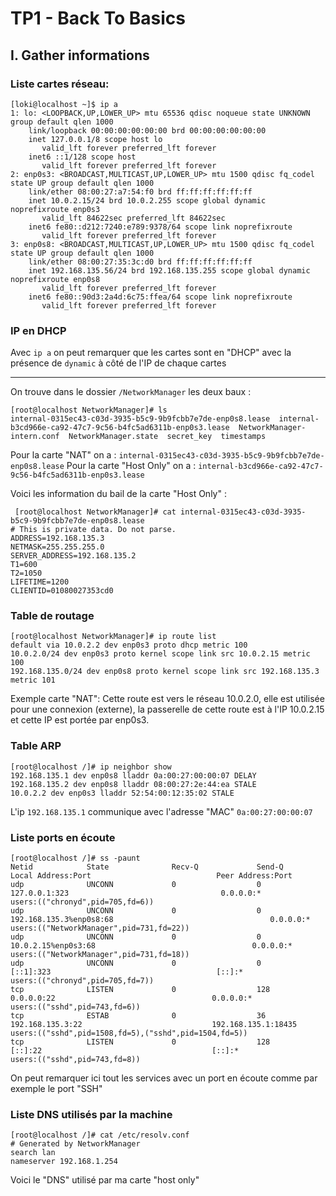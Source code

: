 # TP1 - Back To Basics 

## I. Gather informations

### Liste cartes réseau: 

    [loki@localhost ~]$ ip a
    1: lo: <LOOPBACK,UP,LOWER_UP> mtu 65536 qdisc noqueue state UNKNOWN group default qlen 1000
        link/loopback 00:00:00:00:00:00 brd 00:00:00:00:00:00
        inet 127.0.0.1/8 scope host lo
           valid_lft forever preferred_lft forever
        inet6 ::1/128 scope host
           valid_lft forever preferred_lft forever
    2: enp0s3: <BROADCAST,MULTICAST,UP,LOWER_UP> mtu 1500 qdisc fq_codel state UP group default qlen 1000
        link/ether 08:00:27:a7:54:f0 brd ff:ff:ff:ff:ff:ff
        inet 10.0.2.15/24 brd 10.0.2.255 scope global dynamic noprefixroute enp0s3
           valid_lft 84622sec preferred_lft 84622sec
        inet6 fe80::d212:7240:e789:9378/64 scope link noprefixroute
           valid_lft forever preferred_lft forever
    3: enp0s8: <BROADCAST,MULTICAST,UP,LOWER_UP> mtu 1500 qdisc fq_codel state UP group default qlen 1000
        link/ether 08:00:27:35:3c:d0 brd ff:ff:ff:ff:ff:ff
        inet 192.168.135.56/24 brd 192.168.135.255 scope global dynamic noprefixroute enp0s8
           valid_lft forever preferred_lft forever
        inet6 fe80::90d3:2a4d:6c75:ffea/64 scope link noprefixroute
           valid_lft forever preferred_lft forever
### IP en DHCP

Avec `ip a` on peut remarquer que les cartes sont en "DHCP" avec la présence de `dynamic` à côté de l'IP de  chaque cartes

****
On trouve dans le dossier `/NetworkManager` les deux baux :

    [root@localhost NetworkManager]# ls
    internal-0315ec43-c03d-3935-b5c9-9b9fcbb7e7de-enp0s8.lease  internal-b3cd966e-ca92-47c7-9c56-b4fc5ad6311b-enp0s3.lease  NetworkManager-intern.conf  NetworkManager.state  secret_key  timestamps

Pour la carte "NAT" on a : `internal-0315ec43-c03d-3935-b5c9-9b9fcbb7e7de-enp0s8.lease`
Pour la carte "Host Only" on a : `internal-b3cd966e-ca92-47c7-9c56-b4fc5ad6311b-enp0s3.lease`

Voici les information du bail de la carte "Host Only" :

     [root@localhost NetworkManager]# cat internal-0315ec43-c03d-3935-b5c9-9b9fcbb7e7de-enp0s8.lease
    # This is private data. Do not parse.
    ADDRESS=192.168.135.3
    NETMASK=255.255.255.0
    SERVER_ADDRESS=192.168.135.2
    T1=600
    T2=1050
    LIFETIME=1200
    CLIENTID=01080027353cd0

### Table de routage

    [root@localhost NetworkManager]# ip route list
    default via 10.0.2.2 dev enp0s3 proto dhcp metric 100
    10.0.2.0/24 dev enp0s3 proto kernel scope link src 10.0.2.15 metric 100
    192.168.135.0/24 dev enp0s8 proto kernel scope link src 192.168.135.3 metric 101 

Exemple carte "NAT":
Cette route est vers le réseau 10.0.2.0, elle est utilisée pour une connexion (externe), la passerelle de cette route est à l'IP 10.0.2.15 et cette IP est portée par enp0s3.

### Table ARP

    [root@localhost /]# ip neighbor show
    192.168.135.1 dev enp0s8 lladdr 0a:00:27:00:00:07 DELAY
    192.168.135.2 dev enp0s8 lladdr 08:00:27:2e:44:ea STALE
    10.0.2.2 dev enp0s3 lladdr 52:54:00:12:35:02 STALE

L'ip `192.168.135.1` communique avec l'adresse "MAC" `0a:00:27:00:00:07` 

### Liste ports en écoute

    [root@localhost /]# ss -paunt
    Netid            State              Recv-Q             Send-Q                                 Local Address:Port                            Peer Address:Port
    udp              UNCONN             0                  0                                          127.0.0.1:323                                  0.0.0.0:*                  users:(("chronyd",pid=705,fd=6))
    udp              UNCONN             0                  0                               192.168.135.3%enp0s8:68                                   0.0.0.0:*                  users:(("NetworkManager",pid=731,fd=22))
    udp              UNCONN             0                  0                                   10.0.2.15%enp0s3:68                                   0.0.0.0:*                  users:(("NetworkManager",pid=731,fd=18))
    udp              UNCONN             0                  0                                              [::1]:323                                     [::]:*                  users:(("chronyd",pid=705,fd=7))
    tcp              LISTEN             0                  128                                          0.0.0.0:22                                   0.0.0.0:*                  users:(("sshd",pid=743,fd=6))
    tcp              ESTAB              0                  36                                     192.168.135.3:22                             192.168.135.1:18435              users:(("sshd",pid=1508,fd=5),("sshd",pid=1504,fd=5))
    tcp              LISTEN             0                  128                                             [::]:22                                      [::]:*                  users:(("sshd",pid=743,fd=8))

On peut remarquer ici tout les services avec un port en écoute comme par exemple le port "SSH"

### Liste DNS utilisés par la machine

    [root@localhost /]# cat /etc/resolv.conf
    # Generated by NetworkManager
    search lan
    nameserver 192.168.1.254

Voici le "DNS" utilisé par ma carte "host only"
<!--stackedit_data:
eyJoaXN0b3J5IjpbLTE1NDk4MTY5MTksMjEyMTMyMjAyNiwtOT
k3OTExNDk5LC04OTU2NTAyMzIsLTE5NDA4NTc4MTcsLTgzMDYw
ODE3MCwtNTA0NTIwNjEwLDE0MjczNzMyMDgsNTU1ODE3MTg1XX
0=
-->